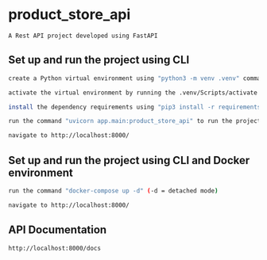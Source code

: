 # product_store_api
```
A Rest API project developed using FastAPI
```
## Set up and run the project using CLI
```sh
create a Python virtual environment using "python3 -m venv .venv" command
```

```sh
activate the virtual environment by running the .venv/Scripts/activate
```

```sh
install the dependency requirements using "pip3 install -r requirements.txt" command
```

```sh
run the command "uvicorn app.main:product_store_api" to run the project
```

```sh
navigate to http://localhost:8000/
```



## Set up and run the project using CLI and Docker environment

```sh
run the command "docker-compose up -d" (-d = detached mode)
```

```sh
navigate to http://localhost:8000/
```


## API Documentation
```sh
http://localhost:8000/docs
```
